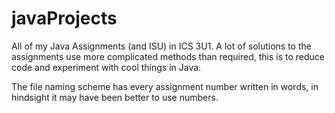 # javaProjects 
All of my Java Assignments (and ISU) in ICS 3U1. A lot of solutions to the assignments use more complicated methods than required, this is to reduce code and experiment with cool things in Java.

The file naming scheme has every assignment number written in words, in hindsight it may have been better to use numbers.
